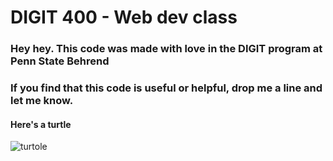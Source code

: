# DIGIT 400 - Web dev class 

### Hey hey. This code was made with love in the DIGIT program at Penn State Behrend
### If you find that this code is useful or helpful, drop me a line and let me know. 

#### Here's a turtle

![turtole](http://i.imgur.com/rYTzqeX.png)
